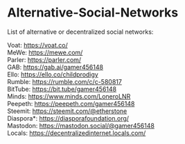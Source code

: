 # Alternative-Social-Networks
List of alternative or decentralized social networks:

Voat: https://voat.co/  
MeWe: https://mewe.com/  
Parler: https://parler.com/  
GAB: https://gab.ai/gamer456148  
Ello: https://ello.co/childprodigy  
Rumble: https://rumble.com/c/c-580817  
BitTube: https://bit.tube/gamer456148  
Minds: https://www.minds.com/LoneroLNR  
Peepeth: https://peepeth.com/gamer456148  
Steemit: https://steemit.com/@etherstone  
Diaspora*: https://diasporafoundation.org/  
Mastodon: https://mastodon.social/@gamer456148  
Locals: https://decentralizedinternet.locals.com/
